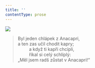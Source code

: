 ```yaml
---
title: ''
contentType: prose
---
```


![](../Images/093.jpg)

> Byl jeden chlápek z Anacapri,  
> a ten zas učil chodit kapry;  
>          a když ti kapři chcípli,  
>          říkal si celý schlíplý:  
> „Měl jsem radš zůstat v Anacapri!“
